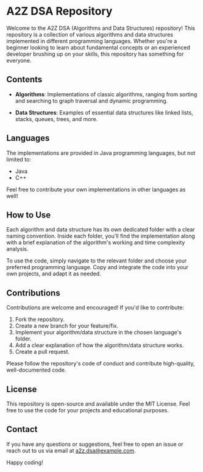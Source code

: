 # A2Z DSA Repository

Welcome to the A2Z DSA (Algorithms and Data Structures) repository! This repository is a collection of various algorithms and data structures implemented in different programming languages. Whether you're a beginner looking to learn about fundamental concepts or an experienced developer brushing up on your skills, this repository has something for everyone.

## Contents

- **Algorithms**: Implementations of classic algorithms, ranging from sorting and searching to graph traversal and dynamic programming.

- **Data Structures**: Examples of essential data structures like linked lists, stacks, queues, trees, and more.

## Languages

The implementations are provided in Java programming languages,  but not limited to:

- Java
- C++

Feel free to contribute your own implementations in other languages as well!

## How to Use

Each algorithm and data structure has its own dedicated folder with a clear naming convention. Inside each folder, you'll find the implementation along with a brief explanation of the algorithm's working and time complexity analysis.

To use the code, simply navigate to the relevant folder and choose your preferred programming language. Copy and integrate the code into your own projects, and adapt it as needed.

## Contributions

Contributions are welcome and encouraged! If you'd like to contribute:

1. Fork the repository.
2. Create a new branch for your feature/fix.
3. Implement your algorithm/data structure in the chosen language's folder.
4. Add a clear explanation of how the algorithm/data structure works.
5. Create a pull request.

Please follow the repository's code of conduct and contribute high-quality, well-documented code.

## License

This repository is open-source and available under the MIT License. Feel free to use the code for your projects and educational purposes.

## Contact

If you have any questions or suggestions, feel free to open an issue or reach out to us via email at a2z.dsa@example.com.

Happy coding!
